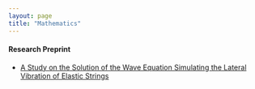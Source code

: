 ```yaml
---
layout: page
title: "Mathematics"
---
```


#### Research Preprint

* [A Study on the Solution of the Wave Equation Simulating the Lateral Vibration of Elastic Strings](/archive/mathematics/PDE-research-2023.pdf)

